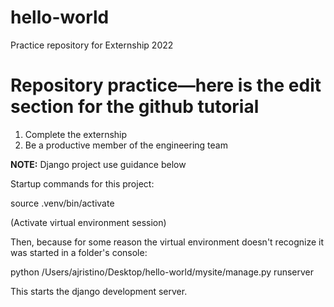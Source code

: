 # hello-world
Practice repository for Externship 2022

# **Repository practice—here is the edit section for the github tutorial**

1. Complete the externship
2. Be a productive member of the engineering team

**NOTE:** Django project use guidance below

Startup commands for this project:

source .venv/bin/activate

(Activate virtual environment session)

Then, because for some reason the virtual environment doesn't recognize it was started in a folder's console:

python /Users/ajristino/Desktop/hello-world/mysite/manage.py runserver

This starts the django development server.
